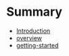 # Summary

* [Introduction](README.md)
* [overview](overview.md)
* [getting-started](getting-started.md)

